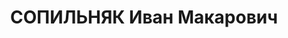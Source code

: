 ---
title: СОПИЛЬНЯК Иван Макарович
description: 'Род. в 1904, Полтавская обл., Кременчугский р-н, с. Каменный-Потоцкий,
  украинец, член ВКП(б) с 1927. Нач. Чернигов.Облуправления сберкасс

  Обв. по ст. 54-7, 8, 11 УК УССР. Приговор: ВК ВС СССР, 20.11.1937 – ВМН с конфискацией
  имущества.

  Реабилитирован ВК ВС СССР 28.09.1957'
---